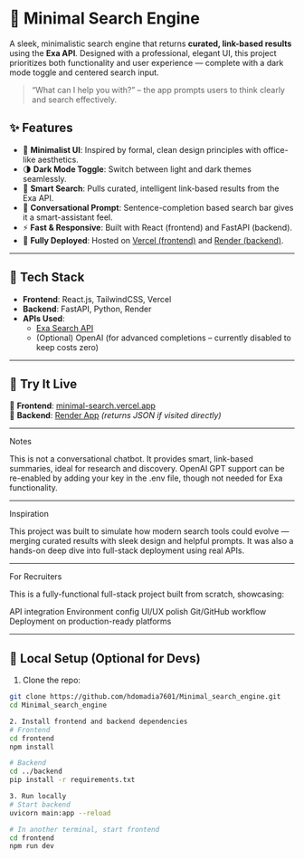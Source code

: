 # 🔎 Minimal Search Engine

A sleek, minimalistic search engine that returns **curated, link-based results** using the **Exa API**. Designed with a professional, elegant UI, this project prioritizes both functionality and user experience — complete with a dark mode toggle and centered search input.

> “What can I help you with?” – the app prompts users to think clearly and search effectively.

## ✨ Features

- 🖤 **Minimalist UI**: Inspired by formal, clean design principles with office-like aesthetics.
- 🌗 **Dark Mode Toggle**: Switch between light and dark themes seamlessly.
- 🎯 **Smart Search**: Pulls curated, intelligent link-based results from the Exa API.
- 💬 **Conversational Prompt**: Sentence-completion based search bar gives it a smart-assistant feel.
- ⚡ **Fast & Responsive**: Built with React (frontend) and FastAPI (backend).
- 🚀 **Fully Deployed**: Hosted on [Vercel (frontend)](https://minimal-search-engine.vercel.app/) and [Render (backend)](https://minimal-search-engine.onrender.com).

---

## 🔧 Tech Stack

- **Frontend**: React.js, TailwindCSS, Vercel
- **Backend**: FastAPI, Python, Render
- **APIs Used**:
  - [Exa Search API](https://exa.ai/)
  - (Optional) OpenAI (for advanced completions – currently disabled to keep costs zero)

---

## 🚀 Try It Live

🔗 **Frontend**: [minimal-search.vercel.app](https://minimal-search-engine.vercel.app/)  
🧠 **Backend**: [Render App](https://minimal-search-engine.onrender.com) *(returns JSON if visited directly)*

---
 Notes

This is not a conversational chatbot. It provides smart, link-based summaries, ideal for research and discovery.
OpenAI GPT support can be re-enabled by adding your key in the .env file, though not needed for Exa functionality.

---
Inspiration

This project was built to simulate how modern search tools could evolve — merging curated results with sleek design and helpful prompts. It was also a hands-on deep dive into full-stack deployment using real APIs.

---
For Recruiters

This is a fully-functional full-stack project built from scratch, showcasing:

API integration
Environment config
UI/UX polish
Git/GitHub workflow
Deployment on production-ready platforms

---
## 📁 Local Setup (Optional for Devs)

1. Clone the repo:

```bash
git clone https://github.com/hdomadia7601/Minimal_search_engine.git
cd Minimal_search_engine

2. Install frontend and backend dependencies
# Frontend
cd frontend
npm install

# Backend
cd ../backend
pip install -r requirements.txt

3. Run locally
# Start backend
uvicorn main:app --reload

# In another terminal, start frontend
cd frontend
npm run dev

